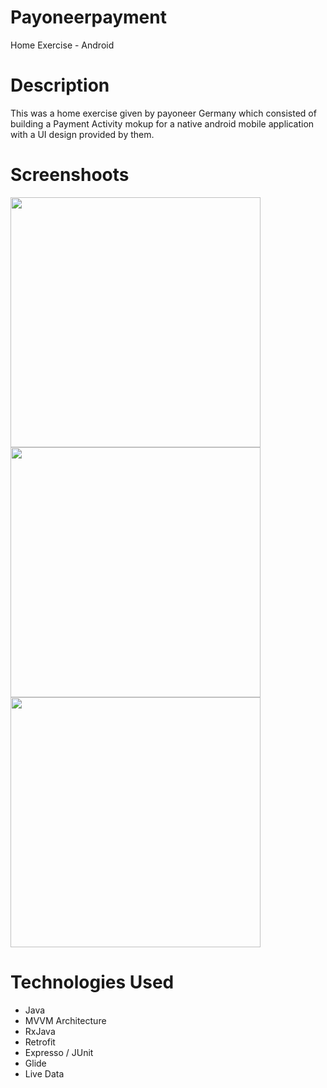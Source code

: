 # Payoneerpayment
Home Exercise - Android

# Description
This was a home exercise given by payoneer Germany which consisted of building a Payment Activity mokup for a native android mobile application
with a UI design provided by them.


# Screenshoots
<img src="/screenshoots/1.jpeg" height="400px"/>
<img src="/screenshoots/3.jpeg" height="400px"/>
<img src="/screenshoots/4.jpeg" height="400px"/>

# Technologies Used
  - Java
  - MVVM Architecture
  - RxJava
  - Retrofit
  - Expresso / JUnit
  - Glide
  - Live Data

